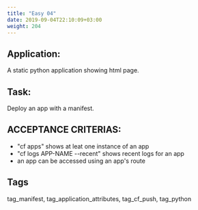 ```yaml
---
title: "Easy 04"
date: 2019-09-04T22:10:09+03:00
weight: 204
---
```


## Application:
A static python  application showing html page. 

## Task:
Deploy an app with a manifest.

## ACCEPTANCE CRITERIAS:
- "cf apps" shows at leat one instance of an app
- "cf logs APP-NAME --recent" shows recent logs for an app
- an app can be accessed using an app's route

## Tags
tag_manifest, tag_application_attributes, tag_cf_push, tag_python
